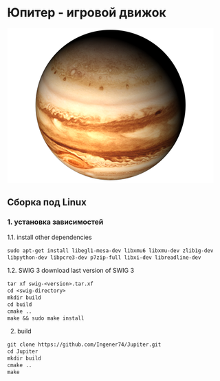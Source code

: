 ﻿# Юпитер - игровой движок

![Github Logo](/doc/images/Jupiter.png)

## Сборка под Linux

### 1. установка зависимостей

1.1. install other dependencies

```
sudo apt-get install libegl1-mesa-dev libxmu6 libxmu-dev zlib1g-dev libpython-dev libpcre3-dev p7zip-full libxi-dev libreadline-dev 
```

1.2. SWIG 3
download last version of SWIG 3
```
tar xf swig-<version>.tar.xf
cd <swig-directory>
mkdir build
cd build
cmake ..
make && sudo make install
```

2. build

```
git clone https://github.com/Ingener74/Jupiter.git
cd Jupiter
mkdir build
cmake ..
make
```

